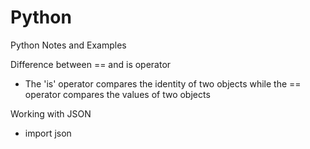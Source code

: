 # Python
Python Notes and Examples

Difference between == and is operator 
  - The 'is' operator compares the identity of two objects while the == operator compares the values of two objects

Working with JSON 
  - import json 

